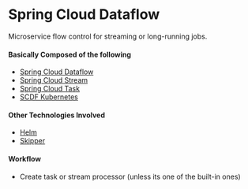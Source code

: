 # Spring Cloud Dataflow
Microservice flow control for streaming or long-running jobs.

#### Basically Composed of the following
- [Spring Cloud Dataflow](https://cloud.spring.io/spring-cloud-dataflow/)
- [Spring Cloud Stream](https://cloud.spring.io/spring-cloud-stream/)
- [Spring Cloud Task](https://spring.io/projects/spring-cloud-task)
- [SCDF Kubernetes](https://docs.spring.io/spring-cloud-dataflow-server-kubernetes/docs/current/reference/htmlsingle/#kubernetes-getting-started)

#### Other Technologies Involved
- [Helm](https://docs.spring.io/spring-cloud-dataflow-server-kubernetes/docs/current/reference/htmlsingle/#kubernetes-getting-started)
- [Skipper](https://github.com/zalando/skipper)

#### Workflow
- Create task or stream processor (unless its one of the built-in ones)
